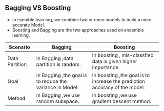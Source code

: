## Bagging VS Boosting
* In esemble learning, we combine two or more models to build a more accurate Model.
* Boosting and Bagging are the two approaches used on ensemble learning.


|  Scenario |  Bagging |  Boosting |
| ------------ | ------------ | ------------ |
| Data Partition |In Bagging ,data partition is random.   | In boosting , mis-classfied data is given higher importance.  |
| Goal |In Bagging ,the goal is to reduce the variance in Model.  | In boosting ,the goal is to increase the prediction accuracy of the model. |
| Method |In Bagging ,we use random subspace. | In boosting ,we use gradient descent method. |




